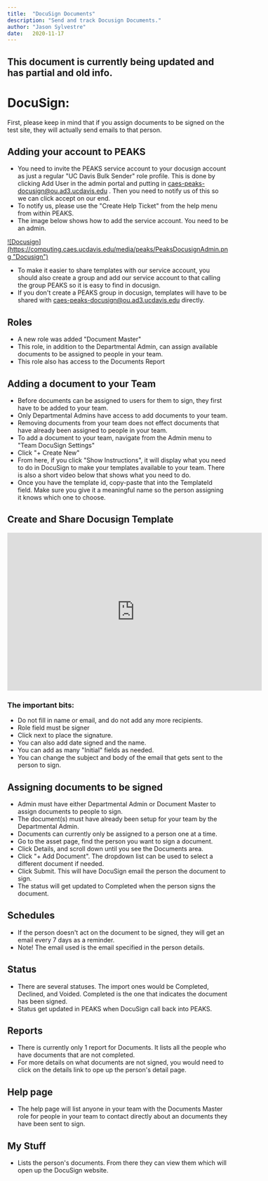 ```yaml
---
title:  "DocuSign Documents"
description: "Send and track Docusign Documents."
author: "Jason Sylvestre"
date:   2020-11-17
---
```


## This document is currently being updated and has partial and old info.

# DocuSign:

First, please keep in mind that if you assign documents to be signed on the test site, they will actually send emails to that person.

## Adding your account to PEAKS
* You need to invite the PEAKS service account to your docusign account as just a regular "UC Davis Bulk Sender" role profile. This is done by clicking Add User in the admin portal and putting in caes-peaks-docusign@ou.ad3.ucdavis.edu . Then you need to notify us of this so we can click accept on our end.
* To notify us, please use the "Create Help Ticket" from the help menu from within PEAKS.
* The image below shows how to add the service account. You need to be an admin.

<a data-toggle="lightbox" href="/media/peaks/PeaksDocusignAdmin.png">
![Docusign](https://computing.caes.ucdavis.edu/media/peaks/PeaksDocusignAdmin.png "Docusign")
</a>

* To make it easier to share templates with our service account, you should also create a group and add our service account to that calling the group PEAKS so it is easy to find in docusign.
* If you don't create a PEAKS group in docusign, templates will have to be shared with caes-peaks-docusign@ou.ad3.ucdavis.edu directly.

## Roles
* A new role was added "Document Master"
* This role, in addition to the Departmental Admin, can assign available documents to be assigned to people in your team.
* This role also has access to the Documents Report

## Adding a document to your Team
* Before documents can be assigned to users for them to sign, they first have to be added to your team.
* Only Departmental Admins have access to add documents to your team.
* Removing documents from your team does not effect documents that have already been assigned to people in your team.
* To add a document to your team, navigate from the Admin menu to "Team DocuSign Settings"
* Click "+ Create New"
* From here, if you click "Show Instructions", it will display what you need to do in DocuSign to make your templates available to your team. There is also a short video below that shows what you need to do.
* Once you have the template id, copy-paste that into the TemplateId field. Make sure you give it a meaningful name so the person assigning it knows which one to choose.

## Create and Share Docusign Template

<iframe id="kaltura_player" src="https://cdnapisec.kaltura.com/p/1770401/sp/177040100/embedIframeJs/uiconf_id/29032722/partner_id/1770401?iframeembed=true&playerId=kaltura_player&entry_id=0_cn70libg&flashvars[mediaProtocol]=rtmp&amp;flashvars[streamerType]=rtmp&amp;flashvars[streamerUrl]=rtmp://www.kaltura.com:1935&amp;flashvars[rtmpFlavors]=1&amp;flashvars[localizationCode]=en&amp;flashvars[leadWithHTML5]=true&amp;flashvars[sideBarContainer.plugin]=true&amp;flashvars[sideBarContainer.position]=left&amp;flashvars[sideBarContainer.clickToClose]=true&amp;flashvars[chapters.plugin]=true&amp;flashvars[chapters.layout]=vertical&amp;flashvars[chapters.thumbnailRotator]=false&amp;flashvars[streamSelector.plugin]=true&amp;flashvars[EmbedPlayer.SpinnerTarget]=videoHolder&amp;flashvars[dualScreen.plugin]=true&amp;flashvars[Kaltura.addCrossoriginToIframe]=true&amp;&wid=0_cwzq0jzf" width="580" height="360" allowfullscreen webkitallowfullscreen mozAllowFullScreen allow="autoplay *; fullscreen *; encrypted-media *" sandbox="allow-forms allow-same-origin allow-scripts allow-top-navigation allow-pointer-lock allow-popups allow-modals allow-orientation-lock allow-popups-to-escape-sandbox allow-presentation allow-top-navigation-by-user-activation" frameborder="0" title="Kaltura Player"></iframe>

### The important bits:
* Do not fill in name or email, and do not add any more recipients.
* Role field must be signer
* Click next to place the signature.
* You can also add date signed and the name.
* You can add as many "Initial" fields as needed. 
* You can change the subject and body of the email that gets sent to the person to sign.

## Assigning documents to be signed
* Admin must have either Departmental Admin or Document Master to assign documents to people to sign.
* The document(s) must have already been setup for your team by the Departmental Admin.
* Documents can currently only be assigned to a person one at a time.
* Go to the asset page, find the person you want to sign a document.
* Click Details, and scroll down until you see the Documents area.
* Click "+ Add Document". The dropdown list can be used to select a different document if needed.
* Click Submit. This will have DocuSign email the person the document to sign.
* The status will get updated to Completed when the person signs the document. 


## Schedules
* If the person doesn't act on the document to be signed, they will get an email every 7 days as a reminder.
* Note! The email used is the email specified in the person details.

## Status
* There are several statuses. The import ones would be Completed, Declined, and Voided. Completed is the one that indicates the document has been signed.
* Status get updated in PEAKS when DocuSign call back into PEAKS.

## Reports
* There is currently only 1 report for Documents. It lists all the people who have documents that are not completed.
* For more details on what documents are not signed, you would need to click on the details link to ope up the person's detail page.

## Help page
* The help page will list anyone in your team with the Documents Master role for people in your team to contact directly about an documents they have been sent to sign.

## My Stuff
* Lists the person's documents. From there they can view them which will open up the DocuSign website.